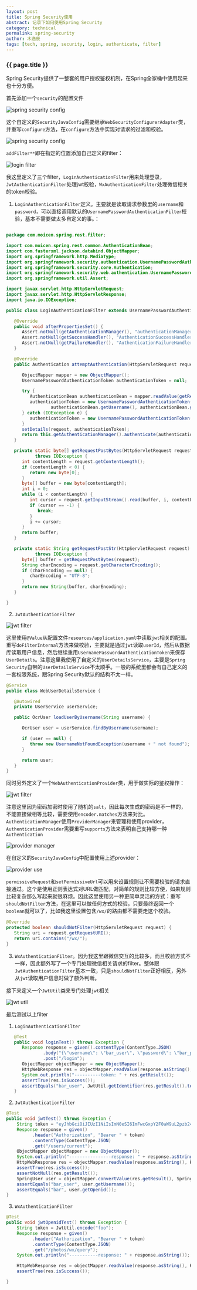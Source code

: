 ```yaml
---
layout: post
title: Spring Security使用
abstract: 记录下如何使用Spring Security
category: technical
permalink: spring-security
author: 木逸辰
tags: [tech, spring, security, login, authenticate, filter]
---
```


### {{ page.title }}

Spring Security提供了一整套的用户授权鉴权机制，在Spring全家桶中使用起来也十分方便。

首先添加一个`security`的配置文件

![spring security config](/assets/images/2019-08-16-spring-config.jpg)

这个自定义的`SecurityJavaConfig`需要继承`WebSecurityConfigurerAdapter`类，并重写`configure`方法，在`configure`方法中实现对请求的过滤和校验。

![spring security config](/assets/images/2019-08-16-spring-security-config-2.jpg)

`addFilter**`即在指定的位置添加自己定义的filter：

![login filter](/assets/images/2019-08-16-spring-security-filter.jpg)

我这里定义了三个filter，`LoginAuthenticationFilter`用来处理登录，`JwtAuthenticationFilter`处理jwt校验，`WxAuthenticationFilter`处理微信相关的token校验。

1. `LoginAuthenticationFilter`定义。主要就是读取请求参数里的`username`和`password`，可以直接调用默认的`UsernamePasswordAuthenticationFilter`校验，基本不需要做太多自定义的事。：


  ```java

  package com.moicen.spring.rest.filter;

  import com.moicen.spring.rest.common.AuthenticationBean;
  import com.fasterxml.jackson.databind.ObjectMapper;
  import org.springframework.http.MediaType;
  import org.springframework.security.authentication.UsernamePasswordAuthenticationToken;
  import org.springframework.security.core.Authentication;
  import org.springframework.security.web.authentication.UsernamePasswordAuthenticationFilter;
  import org.springframework.util.Assert;

  import javax.servlet.http.HttpServletRequest;
  import javax.servlet.http.HttpServletResponse;
  import java.io.IOException;

  public class LoginAuthenticationFilter extends UsernamePasswordAuthenticationFilter {

     @Override
     public void afterPropertiesSet() {
        Assert.notNull(getAuthenticationManager(), "authenticationManager must be specified");
        Assert.notNull(getSuccessHandler(), "AuthenticationSuccessHandler must be specified");
        Assert.notNull(getFailureHandler(), "AuthenticationFailureHandler must be specified");
     }

     @Override
     public Authentication attemptAuthentication(HttpServletRequest request, HttpServletResponse response) {

        ObjectMapper mapper = new ObjectMapper();
        UsernamePasswordAuthenticationToken authenticationToken = null;

        try {
           AuthenticationBean authenticationBean = mapper.readValue(getRequestPostStr(request), AuthenticationBean.class);
           authenticationToken = new UsernamePasswordAuthenticationToken(
                   authenticationBean.getUsername(), authenticationBean.getPassword());
        } catch (IOException e) {
           authenticationToken = new UsernamePasswordAuthenticationToken(null, null);
        }
        setDetails(request, authenticationToken);
        return this.getAuthenticationManager().authenticate(authenticationToken);
     }

     private static byte[] getRequestPostBytes(HttpServletRequest request)
             throws IOException {
        int contentLength = request.getContentLength();
        if (contentLength < 0) {
           return new byte[0];
        }
        byte[] buffer = new byte[contentLength];
        int i = 0;
        while (i < contentLength) {
           int cursor = request.getInputStream().read(buffer, i, contentLength - i);
           if (cursor == -1) {
              break;
           }
           i += cursor;
        }
        return buffer;
     }

     private static String getRequestPostStr(HttpServletRequest request)
             throws IOException {
        byte[] buffer = getRequestPostBytes(request);
        String charEncoding = request.getCharacterEncoding();
        if (charEncoding == null) {
           charEncoding = "UTF-8";
        }
        return new String(buffer, charEncoding);
     }

  }

  ```

2. `JwtAuthenticationFilter`

![jwt filter](/assets/images/2019-08-16-jwt-filter.jpg)


这里使用`@Value`从配置文件`resources/application.yaml`中读取`jwt`相关的配置。
重写`doFilterInternal`方法来做校验，主要就是通过`jwt`读取`userId`，然后从数据库读取用户信息，然后继续重用`UsernamePasswordAuthenticationToken`来保存`UserDetails`。注意这里我使用了自定义的`UserDetailsService`，主要是`Spring Security`自带的`UserDetailsService`不太顺手。一般的系统里都会有自己定义的一套权限系统，跟Spring Security默认的结构不太一样。

  ```java
  @Service
  public class WebUserDetailsService {

     @Autowired
     private UserService userService;

     public OcrUser loadUserByUsername(String username) {

        OcrUser user = userService.findByUsername(username);

        if (user == null) {
           throw new UsernameNotFoundException(username + " not found");
        }

        return user;
     }
  }
  ```
    
同时另外定义了一个`WebAuthenticationProvider`类，用于做实际的鉴权操作：

![jwt filter](/assets/images/2019-08-16-auth-provider.jpg)

注意这里因为密码加密时使用了随机的`salt`，因此每次生成的密码是不一样的，不能直接做相等比较，需要使用`encoder.matches`方法来对比。
`AuthenticationManager`使用`ProviderManager`来管理和使用provider，`AuthenticationProvider`需要重写`supports`方法来表明自己支持哪一种`Authentication`

![provider manager](/assets/images/2019-08-16-provider-manager.jpg)

在自定义的`SecurityJavaConfig`中配置使用上述provider：

![provider use](/assets/images/2019-08-16-auth-provider-use.jpg)

`permissiveRequest`和`setPermissiveUrl`可以用来设置规则让不需要校验的请求直接通过。这个是使用正则表达式对URL做匹配，对简单的规则比较方便，如果规则比较复杂那么写起来就很麻烦。因此这里使用另一种更简单灵活的方式：重写`shouldNotFilter`方法，在这里可以做任何方式的校验，只要最终返回一个`boolean`就可以了，比如我这里设置包含`/wx/`的路由都不需要走这个校验。
        
  ```java
  @Override
  protected boolean shouldNotFilter(HttpServletRequest request) {
     String uri = request.getRequestURI();
     return uri.contains("/wx/");
  }
  ```

3. `WxAuthenticationFilter`。因为我这里跟微信交互的比较多，而且校验方式不一样，因此额外写了一个专门处理微信相关请求的filter。整体跟`JwtAuthenticationFilter`基本一致，只是`shouldNotFilter`正好相反，另外从`jwt`读取用户信息时做了额外判断。


接下来定义一个`JwtUtil`类来专门处理`jwt`相关

![jwt util](/assets/images/2019-08-16-jwt-util.jpg)


最后测试以上filter

1. `LoginAuthenticationFilter`

  ```java
     @Test
     public void loginTest() throws Exception {
        Response response = given().contentType(ContentType.JSON)
                .body("{\"username\": \"bar_user\", \"password\": \"bar_pwd\"}")
                .post("/login");
        ObjectMapper objectMapper = new ObjectMapper();
        HttpWebResponse res = objectMapper.readValue(response.asString(), HttpWebResponse.class);
        System.out.println("----------token: " + res.getResult());
        assertTrue(res.isSuccess());
        assertEquals("bar_user", JwtUtil.getIdentifier(res.getResult().toString()));
     }
  ```

2. `JwtAuthenticationFilter`

  ```java
  @Test
  public void jwtTest() throws Exception {
      String token = "eyJhbGciOiJIUzI1NiIsImN0eSI6ImFwcGxpY2F0aW9uL2pzb24ifQ==.eyJpZGVudGlmaWVyIjoiYmFyX3VzZXIiLCJ0aW1lc3RhbXAiOjE1Njc2OTM0OTg5NjMsInR5cGUiOiJVU0VSTkFNRSJ9.lmZUE2XwVVqF4zdimrI8fVP6wEosxdsgqxYZQuDBh3c=";
      Response response = given()
            .header("Authorization", "Bearer " + token)
            .contentType(ContentType.JSON)
            .get("/users/current");
      ObjectMapper objectMapper = new ObjectMapper();
      System.out.println("----------------response: " + response.asString());
      HttpWebResponse res = objectMapper.readValue(response.asString(), HttpWebResponse.class);
      assertTrue(res.isSuccess());
      assertNotNull(res.getResult());
      SpringUser user = objectMapper.convertValue(res.getResult(), SpringUser.class);
      assertEquals("bar_user", user.getUsername());
      assertEquals("bar", user.getOpenid());
  }
  ```
    
3. `WxAuthenticationFilter`

  ```java
  @Test
  public void jwtOpenidTest() throws Exception {
      String token = JwtUtil.encode("foo");
      Response response = given()
            .header("Authorization", "Bearer " + token)
            .contentType(ContentType.JSON)
            .get("/photos/wx/query");
      System.out.println("-----------response: " + response.asString());

      HttpWebResponse res = objectMapper.readValue(response.asString(), HttpWebResponse.class);
      assertTrue(res.isSuccess());

  }
  ```


